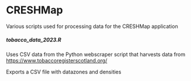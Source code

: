 # CRESHMap

Various scripts used for processing data for the CRESHMap application

##### tobacco_data_2023.R

Uses CSV data from the Python webscraper script that harvests data from https://www.tobaccoregisterscotland.org/

Exports a CSV file with datazones and densities
